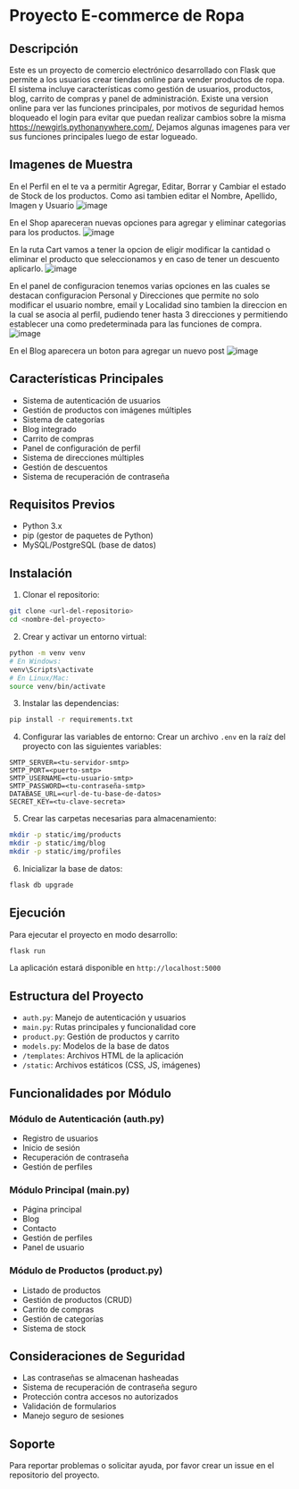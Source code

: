 # Proyecto E-commerce de Ropa

## Descripción
Este es un proyecto de comercio electrónico desarrollado con Flask que permite a los usuarios crear tiendas online para vender productos de ropa. El sistema incluye características como gestión de usuarios, productos, blog, carrito de compras y panel de administración.
Existe una version online para ver las funciones principales, por motivos de seguridad hemos bloqueado el login para evitar que puedan realizar cambios sobre la misma https://newgirls.pythonanywhere.com/, Dejamos algunas imagenes para ver sus funciones principales luego de estar logueado.

## Imagenes de Muestra

En el Perfil en el te va a permitir Agregar, Editar, Borrar y Cambiar el estado de Stock de los productos. Como asi tambien editar el Nombre, Apellido, Imagen y Usuario 
![image](https://github.com/user-attachments/assets/46658149-23cf-457e-85ae-142fee3d94ac)


En el Shop apareceran nuevas opciones para agregar y eliminar categorias para los productos.
![image](https://github.com/user-attachments/assets/6e98d8b2-846d-4d8d-8e63-ee90ddbc864f)


En la ruta Cart vamos a tener la opcion de eligir modificar la cantidad o eliminar el producto que seleccionamos y en caso de tener un descuento aplicarlo.
![image](https://github.com/user-attachments/assets/b66cb14d-8a45-41dd-b0c4-012b633b14e6)


En el panel de configuracion tenemos varias opciones en las cuales se destacan configuracion Personal y Direcciones que permite no solo modificar el usuario nombre, email y Localidad sino tambien la direccion en la cual se asocia al perfil, pudiendo tener hasta 3 direcciones y permitiendo establecer una como predeterminada para las funciones de compra.
![image](https://github.com/user-attachments/assets/49d86bcf-ca73-434b-9b41-7ff0e2725ffa)


En el Blog aparecera un boton para agregar un nuevo post
![image](https://github.com/user-attachments/assets/5349561f-93e2-48f3-a303-00e1fdcbabca)


## Características Principales
- Sistema de autenticación de usuarios
- Gestión de productos con imágenes múltiples
- Sistema de categorías
- Blog integrado
- Carrito de compras
- Panel de configuración de perfil
- Sistema de direcciones múltiples
- Gestión de descuentos
- Sistema de recuperación de contraseña

## Requisitos Previos
- Python 3.x
- pip (gestor de paquetes de Python)
- MySQL/PostgreSQL (base de datos)

## Instalación

1. Clonar el repositorio:
```bash
git clone <url-del-repositorio>
cd <nombre-del-proyecto>
```

2. Crear y activar un entorno virtual:
```bash
python -m venv venv
# En Windows:
venv\Scripts\activate
# En Linux/Mac:
source venv/bin/activate
```

3. Instalar las dependencias:
```bash
pip install -r requirements.txt
```

4. Configurar las variables de entorno:
Crear un archivo `.env` en la raíz del proyecto con las siguientes variables:
```plaintext
SMTP_SERVER=<tu-servidor-smtp>
SMTP_PORT=<puerto-smtp>
SMTP_USERNAME=<tu-usuario-smtp>
SMTP_PASSWORD=<tu-contraseña-smtp>
DATABASE_URL=<url-de-tu-base-de-datos>
SECRET_KEY=<tu-clave-secreta>
```

5. Crear las carpetas necesarias para almacenamiento:
```bash
mkdir -p static/img/products
mkdir -p static/img/blog
mkdir -p static/img/profiles
```

6. Inicializar la base de datos:
```bash
flask db upgrade
```

## Ejecución
Para ejecutar el proyecto en modo desarrollo:
```bash
flask run
```
La aplicación estará disponible en `http://localhost:5000`

## Estructura del Proyecto
- `auth.py`: Manejo de autenticación y usuarios
- `main.py`: Rutas principales y funcionalidad core
- `product.py`: Gestión de productos y carrito
- `models.py`: Modelos de la base de datos
- `/templates`: Archivos HTML de la aplicación
- `/static`: Archivos estáticos (CSS, JS, imágenes)

## Funcionalidades por Módulo

### Módulo de Autenticación (auth.py)
- Registro de usuarios
- Inicio de sesión
- Recuperación de contraseña
- Gestión de perfiles

### Módulo Principal (main.py)
- Página principal
- Blog
- Contacto
- Gestión de perfiles
- Panel de usuario

### Módulo de Productos (product.py)
- Listado de productos
- Gestión de productos (CRUD)
- Carrito de compras
- Gestión de categorías
- Sistema de stock

## Consideraciones de Seguridad
- Las contraseñas se almacenan hasheadas
- Sistema de recuperación de contraseña seguro
- Protección contra accesos no autorizados
- Validación de formularios
- Manejo seguro de sesiones

## Soporte
Para reportar problemas o solicitar ayuda, por favor crear un issue en el repositorio del proyecto.
